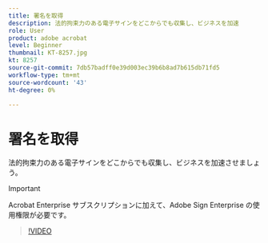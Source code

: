 ```yaml
---
title: 署名を取得
description: 法的拘束力のある電子サインをどこからでも収集し、ビジネスを加速
role: User
product: adobe acrobat
level: Beginner
thumbnail: KT-8257.jpg
kt: 8257
source-git-commit: 7db57badff0e39d003ec39b6b8ad7b615db71fd5
workflow-type: tm+mt
source-wordcount: '43'
ht-degree: 0%

---
```


# 署名を取得

法的拘束力のある電子サインをどこからでも収集し、ビジネスを加速させましょう。

>[!IMPORTANT]
>
>Acrobat Enterprise サブスクリプションに加えて、Adobe Sign Enterprise の使用権限が必要です。

>[!VIDEO](https://video.tv.adobe.com/v/338359?hidetitle=true)
